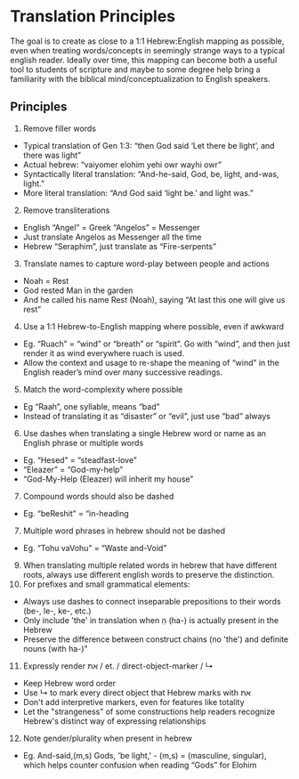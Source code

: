# Translation Principles

The goal is to create as close to a 1:1 Hebrew:English mapping as possible, even when treating words/concepts in seemingly strange ways to a typical english reader. Ideally over time, this mapping can become both a useful tool to students of scripture and maybe to some degree help bring a familiarity with the biblical mind/conceptualization to English speakers.

## Principles

1. Remove filler words

- Typical translation of Gen 1:3: “then God said ‘Let there be light’, and there was light”
- Actual hebrew: “vaiyomer elohim yehi owr wayhi owr”
- Syntactically literal translation: “And-he-said, God, be, light, and-was, light.”
- More literal translation: “And God said ‘light be.’ and light was.”

2. Remove transliterations

- English “Angel” = Greek “Angelos” = Messenger
- Just translate Angelos as Messenger all the time
- Hebrew “Seraphim”, just translate as “Fire-serpents”

3. Translate names to capture word-play between people and actions

- Noah = Rest
- God rested Man in the garden
- And he called his name Rest (Noah), saying “At last this one will give us rest”

4. Use a 1:1 Hebrew-to-English mapping where possible, even if awkward

- Eg. “Ruach” = “wind” or “breath” or “spirit”. Go with “wind”, and then just render it as wind everywhere ruach is used.
- Allow the context and usage to re-shape the meaning of “wind” in the English reader’s mind over many successive readings.

5. Match the word-complexity where possible

- Eg “Raah”, one syllable, means “bad”
- Instead of translating it as “disaster” or “evil”, just use “bad” always

6. Use dashes when translating a single Hebrew word or name as an English phrase or multiple words

- Eg. “Hesed” = “steadfast-love”
- “Eleazer” = “God-my-help”
- “God-My-Help (Eleazer) will inherit my house”

7. Compound words should also be dashed

- Eg. “beReshit” = “in-heading

7. Multiple word phrases in hebrew should not be dashed

- Eg. “Tohu vaVohu” = “Waste and-Void”

9. When translating multiple related words in hebrew that have different roots, always use different english words to preserve the distinction.
10. For prefixes and small grammatical elements:

- Always use dashes to connect inseparable prepositions to their words (be-, le-, ke-, etc.)
- Only include 'the' in translation when הַ (ha-) is actually present in the Hebrew
- Preserve the difference between construct chains (no 'the') and definite nouns (with ha-)"

11. Expressly render את / et. / direct-object-marker / ↳

- Keep Hebrew word order
- Use ↳ to mark every direct object that Hebrew marks with את
- Don't add interpretive markers, even for features like totality
- Let the "strangeness" of some constructions help readers recognize Hebrew's distinct way of expressing relationships

12. Note gender/plurality when present in hebrew

- Eg. And-said,(m,s) Gods, 'be light,' - (m,s) = (masculine, singular), which helps counter confusion when reading “Gods” for Elohim
